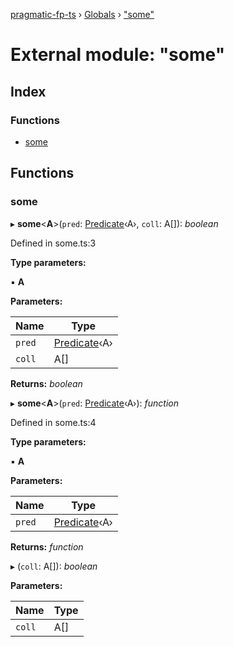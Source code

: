 [pragmatic-fp-ts](../README.md) › [Globals](../globals.md) › ["some"](_some_.md)

# External module: "some"

## Index

### Functions

* [some](_some_.md#some)

## Functions

###  some

▸ **some**<**A**>(`pred`: [Predicate](_types_.md#predicate)‹A›, `coll`: A[]): *boolean*

Defined in some.ts:3

**Type parameters:**

▪ **A**

**Parameters:**

Name | Type |
------ | ------ |
`pred` | [Predicate](_types_.md#predicate)‹A› |
`coll` | A[] |

**Returns:** *boolean*

▸ **some**<**A**>(`pred`: [Predicate](_types_.md#predicate)‹A›): *function*

Defined in some.ts:4

**Type parameters:**

▪ **A**

**Parameters:**

Name | Type |
------ | ------ |
`pred` | [Predicate](_types_.md#predicate)‹A› |

**Returns:** *function*

▸ (`coll`: A[]): *boolean*

**Parameters:**

Name | Type |
------ | ------ |
`coll` | A[] |
